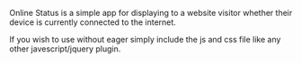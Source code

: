 Online Status is a simple app for displaying to a website visitor whether their device is currently connected to the internet.

If you wish to use without eager simply include the js and css file like any other javescript/jquery plugin. 
